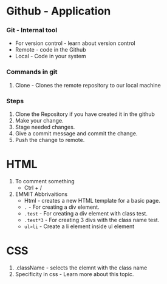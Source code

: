 # Github - Application

### Git - Internal tool

- For version control - learn about version control
- Remote - code in the Github
- Local - Code in your system

### Commands in git

1) Clone - Clones the remote repository to our local machine

### Steps

1) Clone the Repository if you have created it in the github
2) Make your change.
3) Stage needed changes.
4) Give a commit message and commit the change.
5) Push the change to remote.

# HTML
 
1) To comment something
    - Ctrl + /
2) EMMIT Abbrivaitions
    - Html - creates a new HTML template for a basic page.
    - `.` - For creating a div element.
    - `.test` - For creating a div element with class test.
    - `.test*3` - For creating 3 divs with the class name test.
    - `ul>li` - Create a li element inside ul element

# CSS

1) .className - selects the elemnt with the class name
2) Specificity in css - Learn more about this topic.
